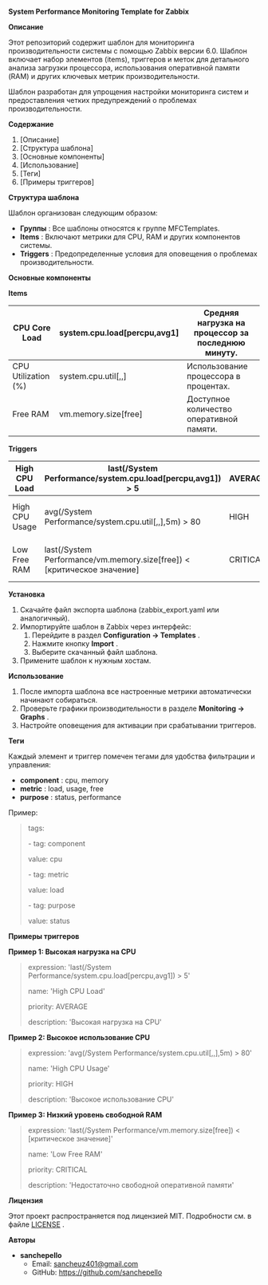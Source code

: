 **System Performance Monitoring Template for Zabbix**

**Описание**

Этот репозиторий содержит шаблон для мониторинга производительности системы с помощью Zabbix версии 6.0. Шаблон включает набор элементов (items), триггеров и меток для детального анализа загрузки процессора, использования оперативной памяти (RAM) и других ключевых метрик производительности.

Шаблон разработан для упрощения настройки мониторинга систем и предоставления четких предупреждений о проблемах производительности.

**Содержание**

1. [Описание]
1. [Структура шаблона]
1. [Основные компоненты]
1. [Использование]
1. [Теги]
1. [Примеры триггеров]

**Структура шаблона**

Шаблон организован следующим образом:

- **Группы** : Все шаблоны относятся к группе MFCTemplates.
- **Items** : Включают метрики для CPU, RAM и других компонентов системы.
- **Triggers** : Предопределенные условия для оповещения о проблемах производительности.

**Основные компоненты**

**Items**

|CPU Core Load|system.cpu.load[percpu,avg1]|Средняя нагрузка на процессор за последнюю минуту.|
| - | - | - |
|CPU Utilization (%)|system.cpu.util[,,]|Использование процессора в процентах.|
|Free RAM|vm.memory.size[free]|Доступное количество оперативной памяти.|

**Triggers**

|High CPU Load|last(/System Performance/system.cpu.load[percpu,avg1]) > 5|AVERAGE|Высокая нагрузка на процессор.|
| - | - | - | - |
|High CPU Usage|avg(/System Performance/system.cpu.util[,,],5m) > 80|HIGH|Высокое использование процессора более 80%.|
|Low Free RAM|last(/System Performance/vm.memory.size[free]) < [критическое значение]|CRITICAL|Недостаточно свободной оперативной памяти.|

**Установка**

1. Скачайте файл экспорта шаблона (zabbix\_export.yaml или аналогичный).
1. Импортируйте шаблон в Zabbix через интерфейс:
   1. Перейдите в раздел **Configuration -> Templates** .
   1. Нажмите кнопку **Import** .
   1. Выберите скачанный файл шаблона.
1. Примените шаблон к нужным хостам.

**Использование**

1. После импорта шаблона все настроенные метрики автоматически начинают собираться.
1. Проверьте графики производительности в разделе **Monitoring -> Graphs** .
1. Настройте оповещения для активации при срабатывании триггеров.

**Теги**

Каждый элемент и триггер помечен тегами для удобства фильтрации и управления:

- **component** : cpu, memory
- **metric** : load, usage, free
- **purpose** : status, performance

Пример:

>tags:
>
>\- tag: component
>
>value: cpu
>
>\- tag: metric
>
>value: load
>
>\- tag: purpose
>
>value: status

**Примеры триггеров**

**Пример 1: Высокая нагрузка на CPU**

>expression: 'last(/System Performance/system.cpu.load[percpu,avg1]) > 5'
>
>name: 'High CPU Load'
>
>priority: AVERAGE
>
>description: 'Высокая нагрузка на CPU'

**Пример 2: Высокое использование CPU**

>expression: 'avg(/System Performance/system.cpu.util[,,],5m) > 80'
>
>name: 'High CPU Usage'
>
>priority: HIGH
>
>description: 'Высокое использование CPU'

**Пример 3: Низкий уровень свободной RAM**

>expression: 'last(/System Performance/vm.memory.size[free]) < [критическое значение]'
>
>name: 'Low Free RAM'
>
>priority: CRITICAL
>
>description: 'Недостаточно свободной оперативной памяти'

**Лицензия**

Этот проект распространяется под лицензией MIT. Подробности см. в файле [LICENSE](https://chat.qwenlm.ai/c/LICENSE) .

**Авторы**

- **sanchepello**
  - Email: sancheuz401@gmail.com
  - GitHub: https://github.com/sanchepello
